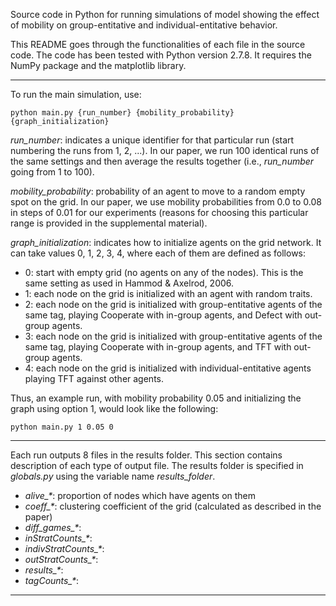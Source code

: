 Source code in Python for running simulations of model showing the effect of mobility on group-entitative and individual-entitative behavior.

This README goes through the functionalities of each file in the source code. The code has been tested with Python version 2.7.8. It requires the NumPy package and the matplotlib library.

----------------------------------

To run the main simulation, use:

	python main.py {run_number} {mobility_probability} {graph_initialization}
	
*run_number*: indicates a unique identifier for that particular run (start numbering the runs from 1, 2, ...). In our paper, we run 100 identical runs of the same settings and then average the results together (i.e., *run_number* going from 1 to 100).

*mobility_probability*: probability of an agent to move to a random empty spot on the grid. In our paper, we use mobility probabilities from 0.0 to 0.08 in steps of 0.01 for our experiments (reasons for choosing this particular range is provided in the supplemental material).

*graph_initialization*: indicates how to initialize agents on the grid network. It can take values 0, 1, 2, 3, 4, where each of them are defined as follows:

- 0: start with empty grid (no agents on any of the nodes). This is the same setting as used in Hammod & Axelrod, 2006.
- 1: each node on the grid is initialized with an agent with random traits.
- 2: each node on the grid is initialized with group-entitative agents of the same tag, playing Cooperate with in-group agents, and Defect with out-group agents.
- 3: each node on the grid is initialized with group-entitative agents of the same tag, playing Cooperate with in-group agents, and TFT with out-group agents.
- 4: each node on the grid is initialized with individual-entitative agents playing TFT against other agents.

Thus, an example run, with mobility probability 0.05 and initializing the graph using option 1, would look like the following:

	python main.py 1 0.05 0

----------------------------------

Each run outputs 8 files in the results folder. This section contains description of each type of output file. The results folder is specified in *globals.py* using the variable name *results_folder*.

- *alive_\**: proportion of nodes which have agents on them
- *coeff_\**: clustering coefficient of the grid (calculated as described in the paper)
- *diff_games_\**: 
- *inStratCounts_\**:
- *indivStratCounts_\**:
- *outStratCounts_\**:
- *results_\**:
- *tagCounts_\**:

----------------------------------




